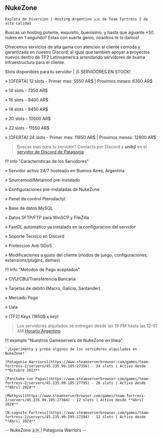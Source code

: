 ## **NukeZone**
`Explota de Diversion | Hosting Argentino 🇦🇷 de Team Fortress 2 de alta calidad`

Buscas un hosting potente, exquisito, buenisimo, y hasta que aguante +50 nukes en 1 segundo? Estas con suerte genio, nosotros te lo damos!

Ofrecemos servicios de alta gama con atencion al cliente comoda y garantizada en nuestro Discord, al igual que tambien apoyar a proyectos nuevos dentro de TF2 Latinoamerica arrendando servidores de buena infraestructura para el cliente.

Slots disponibles para tu servidor | ¡5 SERVIDORES EN STOCK!

» [OFERTA] 12 slots - Primer mes: 5550 AR$ | Proximos meses: 6300 AR$

» 14 slots - 7350 AR$

» 16 slots - 8400 AR$

» 18 slots - 9450 AR$

» 20 slots - 10500 AR$

» 22 slots - 11550 AR$

» [OFERTA] 24 slots - Primer mes: 11850 AR$ | Proximos meses: 12600 AR$

> Buscas mas para tu servidor? Contacta por Discord a **unikjl** en el [servidor de Discord de Patagonia](https://discord.gg/WPJuTwwCTD)

!!! info "Caracteristicas de los Servidores"

» Servidor activo 24/7 hosteado en Buenos Aires, Argentina

» Sourcemod/Metamod pre-instalado

» Configuraciones pre-instaladas de NukeZone

» Panel de control Pterodactyl

» Base de datos MySQL

» Datos SFTP/FTP para WinSCP y FileZilla

» FastDL automatico ya instalado en la configuracion del servidor

» Soporte Tecnico en Discord

» Proteccion Anti DDoS

» Modificaciones a gusto del cliente (modos de juego, configuraciones, extensions/plugins, demas)

!!! info "Metodos de Pago aceptados"

» CVU/CBU/Transferencia Bancaria

» Tarjetas de debito (Macro, Galicia, Santander)

» Mercado Pago

» Uala

» [TF2] Keys (1850$ x key)

> Los servidores alquilados se entregan desde las 19 PM hasta las 12-01 AM [Horario Argentino](https://time.is/es/Buenos_Aires)

!!! example "Nuestros Gameservers de NukeZone en linea"

	`¡Experimenta y proba algunos de los servidores alquilados en NukeZone!`

	[Patagonia Warriors](https://www.steamserverbrowser.com/games/team-fortress-2/servers/45.235.99.105:27356) - 24 slots | Activo desde **Octubre 2023**
	
	[Panchuke con Papas](https://www.steamserverbrowser.com/games/team-fortress-2/servers/45.235.99.105:27795) - 26 slots | Activo desde **Abril 2024**
	
	[Mathysv](https://www.steamserverbrowser.com/games/team-fortress-2/servers/45.235.99.105:27384) - 12 slots | Activo desde **Abril 2024**
	
	[N-cognito Fortress](https://www.steamserverbrowser.com/games/team-fortress-2/servers/45.235.99.105:27294) - 12 slots | Activo desde **Abril 2024**

-- NukeZone 🇦🇷 | Patagonia Warriors --